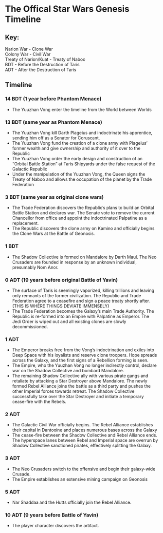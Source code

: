 # The Offical Star Wars Genesis Timeline <br />

## Key: <br />
Narion War - Clone War <br />
Colony War - Civil War <br />
Treaty of Narion/Kuat - Treaty of Naboo <br />
BDT - Before the Destruction of Taris <br />
ADT - After the Destruction of Taris <br />

## Timeline

### 14 BDT (1 year before Phantom Menace)
- The Yuuzhan Vong enter the timeline from the World between Worlds

### 13 BDT (same year as Phantom Menace)
- The Yuuzhan Vong kill Darth Plageius and indoctrinate his apprentice, sending him off as a Senator for Coruscant.
- The Yuuzhan Vong fund the creation of a clone army with Plageius’ former wealth and give ownership and authority of it over to the Republic
- The Yuuzhan Vong order the early design and construction of an “Orbital Battle Station” at Taris Shipyards under the false request of the Galactic Republic
- Under the manipulation of the Yuuzhan Vong, the Queen signs the Treaty of Naboo and allows the occupation of the planet by the Trade Federation

### 3 BDT (same year as original clone wars)
- The Trade Federation discovers the Republic’s plans to build an Orbital Battle Station and declares war. The Senate vote to remove the current Chancellor from office and appoint the indoctrinated Palpatine as a replacement.
- The Republic discovers the clone army on Kamino and officially begins the Clone Wars at the Battle of Geonosis.

### 1 BDT
- The Shadow Collective is formed on Mandalore by Darth Maul. The Neo Crusaders are founded in response by an unknown individual, presumably Nom Anor.

### 0 ADT (19 years before original Battle of Yavin)
- The surface of Taris is seemingly vaporized, killing trillions and leaving only remnants of the former civilization. The Republic and Trade Federation agree to a ceasefire and sign a peace treaty shortly after. (THIS IS WHERE THINGS DEVIATE IMMENSELY)
- The Trade Federation becomes the Galaxy’s main Trade Authority. The Republic is re-formed into an Empire with Palpatine as Emperor. The Jedi Order is wiped out and all existing clones are slowly decommissioned.

### 1 ADT
- The Emperor breaks free from the Vong’s indoctrination and exiles into Deep Space with his loyalists and reserve clone troopers. Hope spreads across the Galaxy, and the first signs of a Rebellion forming is seen.
- The Empire, who the Yuuzhan Vong no longer indirectly control, declare war on the Shadow Collective and bombard Mandalore. 
- The remaining Shadow Collective ally with various pirate gangs and retaliate by attacking a Star Destroyer above Mandalore. The newly formed Rebel Alliance joins the battle as a third party and pushes the other Imperial forces towards retreat. The Shadow Collective successfully take over the Star Destroyer and initiate a temporary cease-fire with the Rebels.

### 2 ADT
- The Galactic Civil War officially begins. The Rebel Alliance establishes their capital in Dantooine and places numerous bases across the Galaxy
- The cease-fire between the Shadow Collective and Rebel Alliance ends. The hyperspace lanes between Rebel and Imperial space are overrun by Shadow Collective sanctioned pirates, effectively splitting the Galaxy. 

### 3 ADT
- The Neo Crusaders switch to the offensive and begin their galaxy-wide Crusade.
- The Empire establishes an extensive mining campaign on Geonosis

### 5 ADT
- Nar Shaddaa and the Hutts officially join the Rebel Alliance. 

### 10 ADT (9 years before Battle of Yavin)
- The player character discovers the artifact.



